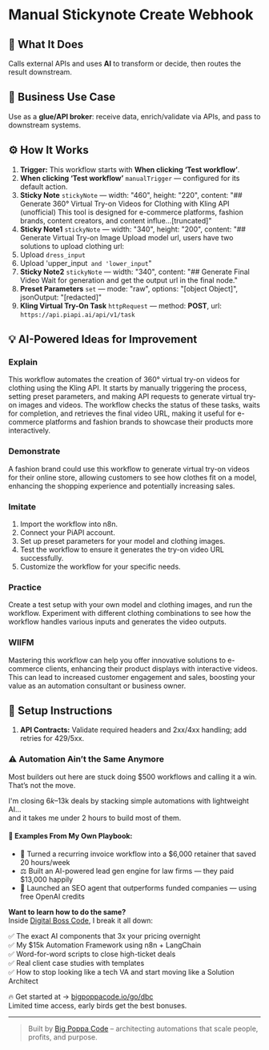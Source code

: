 # Manual Stickynote Create Webhook
  ## 🚀 What It Does
  Calls external APIs and uses **AI** to transform or decide, then routes the result downstream.
  
  ## 💼 Business Use Case
  Use as a **glue/API broker**: receive data, enrich/validate via APIs, and pass to downstream systems.
  
  ## ⚙️ How It Works
  1. **Trigger:** This workflow starts with **When clicking ‘Test workflow’**.
  2. **When clicking ‘Test workflow’** `manualTrigger` — configured for its default action.
3. **Sticky Note** `stickyNote` — width: "460", height: "220", content: "## Generate 360° Virtual Try-on Videos for Clothing with Kling API (unofficial)
This tool is designed for e-commerce platforms, fashion brands, content creators, and content influe…[truncated]"
4. **Sticky Note1** `stickyNote` — width: "340", height: "200", content: "## Generate Virtual Try-on Image
Upload model url, users have two solutions to upload clothing url: 
1. Upload `dress_input`
2. Upload 'upper_input` and 'lower_input`"
5. **Sticky Note2** `stickyNote` — width: "340", content: "## Generate Final Video 
Wait for generation and get the output url in the final node."
6. **Preset Parameters** `set` — mode: "raw", options: "[object Object]", jsonOutput: "[redacted]"
7. **Kling Virtual Try-On Task** `httpRequest` — method: **POST**, url: `https://api.piapi.ai/api/v1/task`
  
  ## 💡 AI-Powered Ideas for Improvement
  ### Explain
This workflow automates the creation of 360° virtual try-on videos for clothing using the Kling API. It starts by manually triggering the process, setting preset parameters, and making API requests to generate virtual try-on images and videos. The workflow checks the status of these tasks, waits for completion, and retrieves the final video URL, making it useful for e-commerce platforms and fashion brands to showcase their products more interactively.

### Demonstrate
A fashion brand could use this workflow to generate virtual try-on videos for their online store, allowing customers to see how clothes fit on a model, enhancing the shopping experience and potentially increasing sales.

### Imitate
1. Import the workflow into n8n.
2. Connect your PiAPI account.
3. Set up preset parameters for your model and clothing images.
4. Test the workflow to ensure it generates the try-on video URL successfully.
5. Customize the workflow for your specific needs.

### Practice
Create a test setup with your own model and clothing images, and run the workflow. Experiment with different clothing combinations to see how the workflow handles various inputs and generates the video outputs.

### WIIFM
Mastering this workflow can help you offer innovative solutions to e-commerce clients, enhancing their product displays with interactive videos. This can lead to increased customer engagement and sales, boosting your value as an automation consultant or business owner.
  
  ## 🔧 Setup Instructions
  1. **API Contracts:** Validate required headers and 2xx/4xx handling; add retries for 429/5xx.
  
### ⚠️ Automation Ain’t the Same Anymore

Most builders out here are stuck doing $500 workflows and calling it a win.  
That’s not the move.  

I'm closing $6k–$13k deals by stacking simple automations with lightweight AI...  
and it takes me under 2 hours to build most of them.

#### 🧠 Examples From My Own Playbook:
- 🔁 Turned a recurring invoice workflow into a $6,000 retainer that saved 20 hours/week  
- ⚖️ Built an AI-powered lead gen engine for law firms — they paid $13,000 happily  
- 🚀 Launched an SEO agent that outperforms funded companies — using free OpenAI credits  

**Want to learn how to do the same?**  
Inside [Digital Boss Code](https://bigpoppacode.io/go/dbc), I break it all down:

✅ The exact AI components that 3x your pricing overnight  
✅ My $15k Automation Framework using n8n + LangChain  
✅ Word-for-word scripts to close high-ticket deals  
✅ Real client case studies with templates  
✅ How to stop looking like a tech VA and start moving like a Solution Architect  

🔥 Get started at → [bigpoppacode.io/go/dbc](https://bigpoppacode.io/go/dbc)  
Limited time access, early birds get the best bonuses.

---
> Built by [Big Poppa Code](https://bigpoppacode.io) – architecting automations that scale people, profits, and purpose.
  